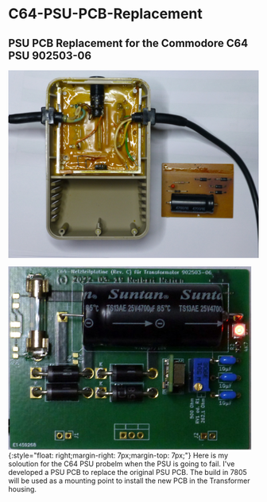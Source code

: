 # C64-PSU-PCB-Replacement

## PSU PCB Replacement for the Commodore C64 PSU 902503-06


![C64 Transformer 902503-06](images/C64%20Transformator%20902503-06.jpg "C64 Transformer 902503-06")

![C64 PSU PCB for 902503-06](images/C64-PSU-PCB-Rev.C-2023-07-26.jpg){:style="float: right;margin-right: 7px;margin-top: 7px;"} Here is my soloution for the C64 PSU probelm when the PSU is going to fail. I've developed a PSU PCB to replace the original PSU PCB. The build in 7805 will be used as a mounting point to install the new PCB in the Transformer housing.
